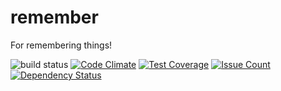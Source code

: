# remember
For remembering things!

![build status](https://travis-ci.org/michaelwignall/remember.svg?branch=master)
[![Code Climate](https://codeclimate.com/github/michaelwignall/remember/badges/gpa.svg)](https://codeclimate.com/github/michaelwignall/remember)
[![Test Coverage](https://codeclimate.com/github/michaelwignall/remember/badges/coverage.svg)](https://codeclimate.com/github/michaelwignall/remember/coverage)
[![Issue Count](https://codeclimate.com/github/michaelwignall/remember/badges/issue_count.svg)](https://codeclimate.com/github/michaelwignall/remember)
[![Dependency Status](https://gemnasium.com/badges/github.com/michaelwignall/remember.svg)](https://gemnasium.com/github.com/michaelwignall/remember)
